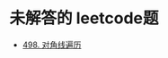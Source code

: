 # 未解答的 leetcode题

* [498. 对角线遍历](https://github.com/zlccns/web-exercise-draft/blob/main/leetcode/498.%E5%AF%B9%E8%A7%92%E7%BA%BF%E9%81%8D%E5%8E%86.js)